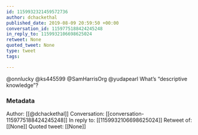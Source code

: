 ```yaml
---
id: 1159932321459572736
author: dchackethal
published_date: 2019-08-09 20:59:50 +00:00
conversation_id: 1159775188424245248
in_reply_to: 1159932106698625024
retweet: None
quoted_tweet: None
type: tweet
tags:

---
```


@onnlucky @ks445599 @SamHarrisOrg @yudapearl What’s “descriptive knowledge”?

### Metadata

Author: [[@dchackethal]]
Conversation: [[conversation-1159775188424245248]]
In reply to: [[1159932106698625024]]
Retweet of: [[None]]
Quoted tweet: [[None]]

